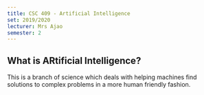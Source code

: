 ```yaml
---
title: CSC 409 - Artificial Intelligence
set: 2019/2020
lecturer: Mrs Ajao
semester: 2
---
```

## What is ARtificial Intelligence?
This is a branch of science which deals with helping machines find solutions to complex problems in a more human friendly fashion.